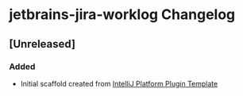 <!-- Keep a Changelog guide -> https://keepachangelog.com -->

# jetbrains-jira-worklog Changelog

## [Unreleased]
### Added
- Initial scaffold created from [IntelliJ Platform Plugin Template](https://github.com/JetBrains/intellij-platform-plugin-template)
